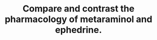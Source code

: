 ---
title: "Compare and contrast the pharmacology of metaraminol and ephedrine."
entityType: SAQ
exam: PEX
college: ANZCA
year: 2025
sitting: A
question: 12
---